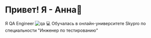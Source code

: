 # Привет! Я - Анна👋
Я QA Engineer
![qa](https://user-images.githubusercontent.com/132299477/236010709-c8ac913b-d131-4059-ac19-ed567c205029.JPEG)
💻 Обучалась в онлайн-университете Skypro по специальности "Инженер по тестированию"
